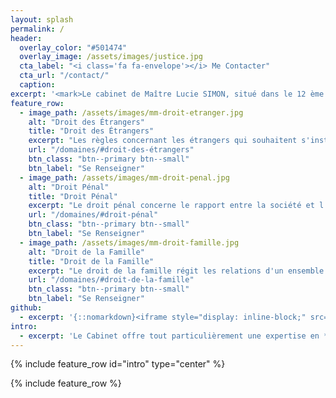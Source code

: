 ```yaml
---
layout: splash
permalink: /
header:
  overlay_color: "#501474"
  overlay_image: /assets/images/justice.jpg
  cta_label: "<i class='fa fa-envelope'></i> Me Contacter"
  cta_url: "/contact/"
  caption:
excerpt: '<mark>Le cabinet de Maître Lucie SIMON, situé dans le 12 ème arrondissement de Paris, exerce une activité généraliste qui le conduit à intervenir tant devant les juridictions administratives que judiciaires.<mark>'
feature_row:
  - image_path: /assets/images/mm-droit-etranger.jpg
    alt: "Droit des Étrangers"
    title: "Droit des Étrangers"
    excerpt: "Les règles concernant les étrangers qui souhaitent s'installer en France et les français établis à l'étranger évoluent constamment. Vous souhaitez obtenir des renseignements actualisés et adaptés à votre situation."
    url: "/domaines/#droit-des-étrangers"
    btn_class: "btn--primary btn--small"
    btn_label: "Se Renseigner"
  - image_path: /assets/images/mm-droit-penal.jpg
    alt: "Droit Pénal"
    title: "Droit Pénal"
    excerpt: "Le droit pénal concerne le rapport entre la société et l'individu. Il est souvent opposé au droit civil, qui concerne les rapports entre deux personnes morales ou physiques."
    url: "/domaines/#droit-pénal"
    btn_class: "btn--primary btn--small"
    btn_label: "Se Renseigner"
  - image_path: /assets/images/mm-droit-famille.jpg
    alt: "Droit de la Famille"
    title: "Droit de la Famille"
    excerpt: "Le droit de la famille régit les relations d'un ensemble d'individus unis par un lien de parenté. Il traite notamment du mariage, du divorce, de l'autorité parentale et de la transmission de nom de famille."
    url: "/domaines/#droit-de-la-famille"
    btn_class: "btn--primary btn--small"
    btn_label: "Se Renseigner"
github:
  - excerpt: '{::nomarkdown}<iframe style="display: inline-block;" src="https://ghbtns.com/github-btn.html?user=mmistakes&repo=minimal-mistakes&type=star&count=true&size=large" frameborder="0" scrolling="0" width="160px" height="30px"></iframe> <iframe style="display: inline-block;" src="https://ghbtns.com/github-btn.html?user=mmistakes&repo=minimal-mistakes&type=fork&count=true&size=large" frameborder="0" scrolling="0" width="158px" height="30px"></iframe>{:/nomarkdown}'
intro:
  - excerpt: 'Le Cabinet offre tout particulièrement une expertise en **droit des étrangers** et en **droit pénal** mais également en **droit de la famille** et accompagne ses clients aussi bien dans le domaine du conseil que dans celui du contentieux.'
---
```


{% include feature_row id="intro" type="center" %}

{% include feature_row %}